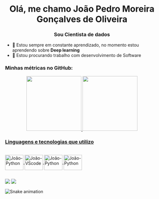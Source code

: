 <h1 align='center'>Olá, me chamo João Pedro Moreira Gonçalves de Oliveira</h1>
<h3 align='center'>Sou Cientista de dados</h3>

- 🌱 Estou sempre em constante aprendizado, no momento estou aprendendo sobre **Deep learning**
- 👯 Estou procurando trabalho com desenvolvimento de Software

<h3 align='left'>Minhas métricas no GitHub:</h3>


<div align="center">
  <a href="https://github.com/joaomoreiraoliveira">
  <img height="180em" src="https://github-readme-stats.vercel.app/api?username=joaomoreiraoliveira&show_icons=true&theme=dracula&include_all_commits=true&count_private=true"/>
  <img height="180em" src="https://github-readme-stats.vercel.app/api/top-langs/?username=joaomoreiraoliveira&layout=compact&langs_count=7&theme=dracula"/>
</div>
  
 ### Linguagens e tecnologias que utilizo
 <div style='display: inline_block'><br>
   <img align='center' alt='João-Python' height='50' width='60' src="https://cdn.jsdelivr.net/gh/devicons/devicon/icons/python/python-original.svg" />
   <img align='center' alt='João-VScode' height='50' width='60' src="https://cdn.jsdelivr.net/gh/devicons/devicon/icons/vscode/vscode-original.svg" />
   <img align='center' alt='João-Python' height='50' width='60' src="https://cdn.jsdelivr.net/gh/devicons/devicon/icons/jupyter/jupyter-original-wordmark.svg"/>
   <img align='center' alt='João-Python' height='50' width='60' src="https://cdn.jsdelivr.net/gh/devicons/devicon/icons/selenium/selenium-original.svg" />
</div>

##
   
<div>
 <a href = "mailto:joaopedromgdeoliveira@gmail.com"><img src="https://img.shields.io/badge/-Gmail-%23333?style=for-the-badge&logo=gmail&logoColor=white" target="_blank"></a>
  <a href="https://www.linkedin.com/in/jo%C3%A3o-pedro-moreira-gon%C3%A7alves-de-oliveira" target="_blank"><img src="https://img.shields.io/badge/-LinkedIn-%230077B5?style=for-the-badge&logo=linkedin&logoColor=white" target="_blank"></a>

![Snake animation](https://github.com/joaomoreiraoliveira/joaomoreiraoliveira/blob/output/github-contribution-grid-snake.svg)

</div>
